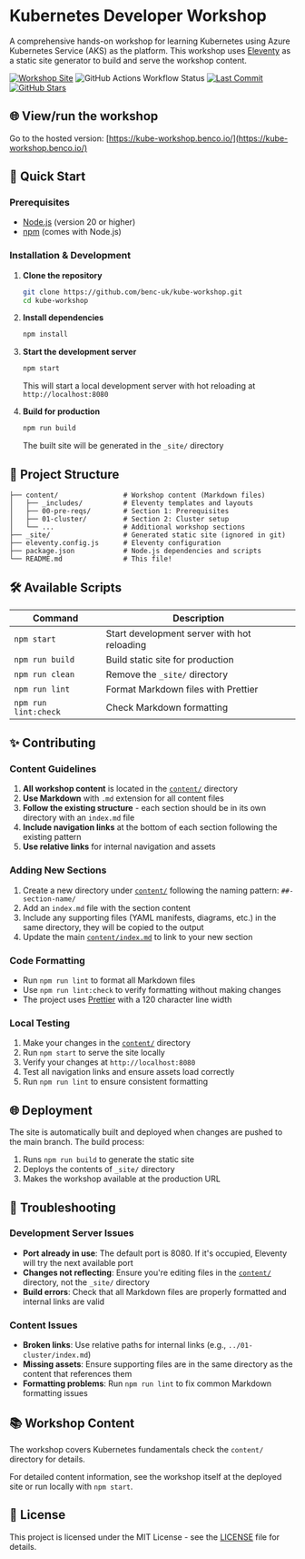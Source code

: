 # Kubernetes Developer Workshop

A comprehensive hands-on workshop for learning Kubernetes using Azure Kubernetes Service (AKS) as the platform. This workshop uses [Eleventy](https://www.11ty.dev/) as a static site generator to build and serve the workshop content.

[![Workshop Site](https://img.shields.io/website?url=https://kube-workshop.benco.io/&label=Workshop%20Site)](https://kube-workshop.benco.io/) ![GitHub Actions Workflow Status](https://img.shields.io/github/actions/workflow/status/benc-uk/kube-workshop/ci-build-deploy.yaml) [![Last Commit](https://img.shields.io/github/last-commit/benc-uk/kube-workshop)](https://github.com/benc-uk/kube-workshop/commits/main) [![GitHub Stars](https://img.shields.io/github/stars/benc-uk/kube-workshop)](https://github.com/benc-uk/kube-workshop/stargazers)

## 🌐 View/run the workshop

Go to the hosted version: [https://kube-workshop.benco.io/](https://kube-workshop.benco.io/)

## 🚀 Quick Start

### Prerequisites

- [Node.js](https://nodejs.org/) (version 20 or higher)
- [npm](https://www.npmjs.com/) (comes with Node.js)

### Installation & Development

1. **Clone the repository**

   ```bash
   git clone https://github.com/benc-uk/kube-workshop.git
   cd kube-workshop
   ```

2. **Install dependencies**

   ```bash
   npm install
   ```

3. **Start the development server**

   ```bash
   npm start
   ```

   This will start a local development server with hot reloading at `http://localhost:8080`

4. **Build for production**

   ```bash
   npm run build
   ```

   The built site will be generated in the `_site/` directory

## 📁 Project Structure

```
├── content/                # Workshop content (Markdown files)
│   ├── _includes/          # Eleventy templates and layouts
│   ├── 00-pre-reqs/        # Section 1: Prerequisites
│   ├── 01-cluster/         # Section 2: Cluster setup
│   └── ...                 # Additional workshop sections
├── _site/                  # Generated static site (ignored in git)
├── eleventy.config.js      # Eleventy configuration
├── package.json            # Node.js dependencies and scripts
└── README.md               # This file!
```

## 🛠️ Available Scripts

| Command              | Description                                 |
| -------------------- | ------------------------------------------- |
| `npm start`          | Start development server with hot reloading |
| `npm run build`      | Build static site for production            |
| `npm run clean`      | Remove the `_site/` directory               |
| `npm run lint`       | Format Markdown files with Prettier         |
| `npm run lint:check` | Check Markdown formatting                   |

## ✨ Contributing

### Content Guidelines

1. **All workshop content** is located in the [`content/`](content/) directory
2. **Use Markdown** with `.md` extension for all content files
3. **Follow the existing structure** - each section should be in its own directory with an `index.md` file
4. **Include navigation links** at the bottom of each section following the existing pattern
5. **Use relative links** for internal navigation and assets

### Adding New Sections

1. Create a new directory under [`content/`](content/) following the naming pattern: `##-section-name/`
2. Add an `index.md` file with the section content
3. Include any supporting files (YAML manifests, diagrams, etc.) in the same directory, they will be copied to the output
4. Update the main [`content/index.md`](content/index.md) to link to your new section

### Code Formatting

- Run `npm run lint` to format all Markdown files
- Use `npm run lint:check` to verify formatting without making changes
- The project uses [Prettier](https://prettier.io/) with a 120 character line width

### Local Testing

1. Make your changes in the [`content/`](content/) directory
2. Run `npm start` to serve the site locally
3. Verify your changes at `http://localhost:8080`
4. Test all navigation links and ensure assets load correctly
5. Run `npm run lint` to ensure consistent formatting

## 🌐 Deployment

The site is automatically built and deployed when changes are pushed to the main branch. The build process:

1. Runs `npm run build` to generate the static site
2. Deploys the contents of `_site/` directory
3. Makes the workshop available at the production URL

## 🐛 Troubleshooting

### Development Server Issues

- **Port already in use**: The default port is 8080. If it's occupied, Eleventy will try the next available port
- **Changes not reflecting**: Ensure you're editing files in the [`content/`](content/) directory, not the `_site/` directory
- **Build errors**: Check that all Markdown files are properly formatted and internal links are valid

### Content Issues

- **Broken links**: Use relative paths for internal links (e.g., `../01-cluster/index.md`)
- **Missing assets**: Ensure supporting files are in the same directory as the content that references them
- **Formatting problems**: Run `npm run lint` to fix common Markdown formatting issues

## 📚 Workshop Content

The workshop covers Kubernetes fundamentals check the `content/` directory for details.

For detailed content information, see the workshop itself at the deployed site or run locally with `npm start`.

## 📄 License

This project is licensed under the MIT License - see the [LICENSE](LICENSE) file for details.
